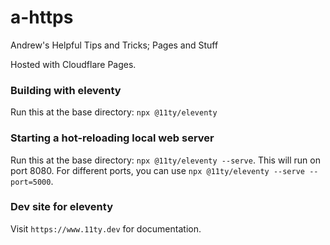 # a-https
Andrew's Helpful Tips and Tricks; Pages and Stuff

Hosted with Cloudflare Pages.

### Building with eleventy
Run this at the base directory: `npx @11ty/eleventy`

### Starting a hot-reloading local web server
Run this at the base directory: `npx @11ty/eleventy --serve`. This will run on port 8080.
For different ports, you can use `npx @11ty/eleventy --serve --port=5000`.

### Dev site for eleventy
Visit `https://www.11ty.dev` for documentation.
